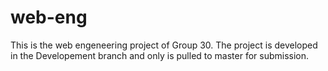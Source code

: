 # web-eng
This is the web engeneering project of Group 30.
The project is developed in the Developement branch and only is pulled to master for submission.
